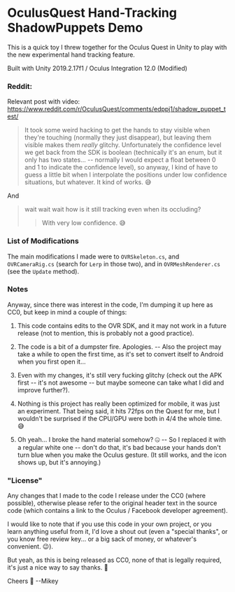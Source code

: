 # OculusQuest Hand-Tracking ShadowPuppets Demo
This is a quick toy I threw together for the Oculus Quest in Unity to play with the new experimental hand tracking feature.

Built with Unity 2019.2.17f1 / Oculus Integration 12.0 (Modified)

### Reddit:
 Relevant post with video: https://www.reddit.com/r/OculusQuest/comments/edppj1/shadow_puppet_test/

> It took some weird hacking to get the hands to stay visible when they're touching (normally they just disappear), but leaving them visible makes them *really* glitchy. Unfortunately the confidence level we get back from the SDK is boolean (technically it's an enum, but it only has two states... -- normally I would expect a float between 0 and 1 to indicate the confidence level), so anyway, I kind of have to guess a little bit when I interpolate the positions under low confidence situations, but whatever. It kind of works. 😅

And
> wait wait wait how is it still tracking even when its occluding?
>> With very low confidence. 😅

### List of Modifications

The main modifications I made were to `OVRSkeleton.cs`, and `OVRCameraRig.cs` (search for `Lerp` in those two), and in `OVRMeshRenderer.cs` (see the `Update` method).

### Notes

Anyway, since there was interest in the code, I'm dumping it up here as CC0, but keep in mind a couple of things:

  1. This code contains edits to the OVR SDK, and it may not work in a future release (not to mention, this is probably not a good practice).

  2. The code is a bit of a dumpster fire.  Apologies. -- Also the project may take a while to open the first time, as it's set to convert itself to Android when you first open it...

  3. Even with my changes, it's still very fucking glitchy (check out the APK first -- it's not awesome -- but maybe someone can take what I did and improve further?).

  4. Nothing is this project has really been optimized for mobile, it was just an experiment.  That being said, it hits 72fps on the Quest for me, but I wouldn't be surprised if the CPU/GPU were both in 4/4 the whole time. 😅

  5. Oh yeah... I broke the hand material somehow? 🤐 -- So I replaced it with a regular white one -- don't do that, it's bad because your hands don't turn blue when you make the Oculus gesture. (It still works, and the icon shows up, but it's annoying.)

### "License"
Any changes that I made to the code I release under the CC0 (where possible), otherwise please refer to the original header text in the source code (which contains a link to the Oculus / Facebook developer agreement).

I would like to note that if you use this code in your own project, or you learn anything useful from it, I'd love a shout out (even a "special thanks", or you know free review key... or a big sack of money, or whatever's convenient. 😉).

But yeah, as this is being released as CC0, none of that is legally required, it's just a nice way to say thanks. 🙂

Cheers 🍻
--Mikey